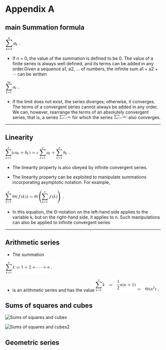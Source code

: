 # Appendix A 

## main Summation formula
![sum](./sum.jpeg)
- If n = 0, the value of the summation is defined to be 0. The value of a finite series is always well defined, and its terms can be added in any order.Given a sequence a1, a2, ... of numbers, the infinite sum a1 + a2 + ··· can be written

![sums](./sum2.jpeg)
- If the limit does not exist, the series diverges; otherwise, it converges. The terms of a convergent series cannot always be added in any order. We can, however, rearrange the terms of an absolutely convergent series, that is, a series ![sums](./sum3.jpeg) for which the series ![sums](./sum4.jpeg) also converges.

---
## Linearity
![Linearity ](./Linearity.jpeg)
- The linearity property is also obeyed by infinite convergent series.

- The linearity property can be exploited to manipulate summations incorporating asymptotic notation. For example,

![Linearity ](./linearty1.jpeg)
- In this equation, the Θ-notation on the left-hand side applies to the variable k, but on the right-hand side, it applies to n. Such manipulations can also be applied to infinite convergent series
---
## Arithmetic series
- The summation

![Arithmetic series](./Arthimetic.jpeg)
- is an arithmetic series and has the value
![Arithmetic series](./Arithmetic2.jpeg) ![Arithmetic series](./Arithmetic3.jpeg)
## Sums of squares and cubes
 ![Sums of squares and cubes](./Sums_of_squares_and_cubes.jpeg)

 ![Sums of squares and cubes2](./Sums_of_squares_and_cubes2.jpeg)

## Geometric series

